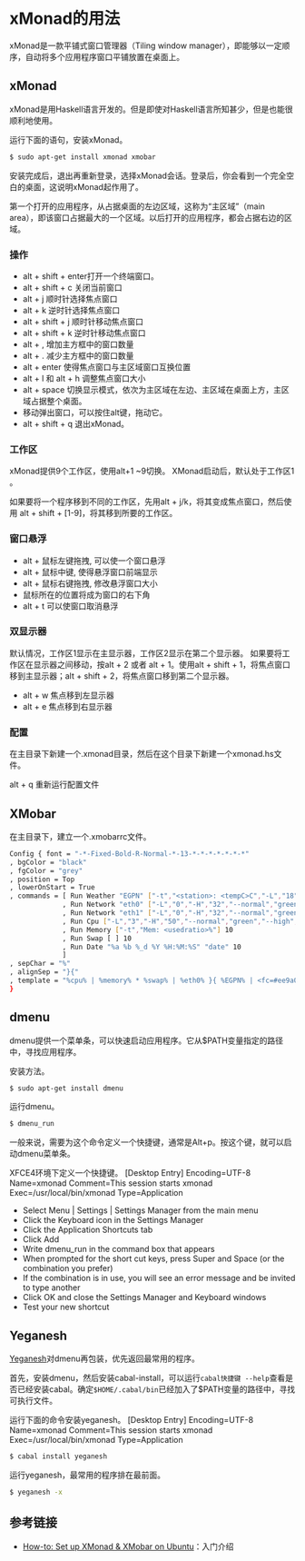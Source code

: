# xMonad的用法

xMonad是一款平铺式窗口管理器（Tiling window manager），即能够以一定顺序，自动将多个应用程序窗口平铺放置在桌面上。

## xMonad

xMonad是用Haskell语言开发的。但是即使对Haskell语言所知甚少，但是也能很顺利地使用。

运行下面的语句，安装xMonad。

```bash
$ sudo apt-get install xmonad xmobar
```

安装完成后，退出再重新登录，选择xMonad会话。登录后，你会看到一个完全空白的桌面，这说明xMonad起作用了。

第一个打开的应用程序，从占据桌面的左边区域，这称为“主区域”（main area），即该窗口占据最大的一个区域。以后打开的应用程序，都会占据右边的区域。
 
### 操作
 
- alt + shift + enter打开一个终端窗口。
- alt + shift + c 关闭当前窗口
- alt + j 顺时针选择焦点窗口
- alt + k 逆时针选择焦点窗口
- alt + shift + j 顺时针移动焦点窗口
- alt + shift + k 逆时针移动焦点窗口
- alt + , 增加主方框中的窗口数量
- alt + . 减少主方框中的窗口数量
- alt + enter 使得焦点窗口与主区域窗口互换位置
- alt + l 和 alt + h 调整焦点窗口大小
- alt + space 切换显示模式，依次为主区域在左边、主区域在桌面上方，主区域占据整个桌面。
- 移动弹出窗口，可以按住alt键，拖动它。
- alt + shift + q  退出xMonad。

### 工作区

xMonad提供9个工作区，使用alt+1 ~9切换。 XMonad启动后，默认处于工作区1  。

如果要将一个程序移到不同的工作区，先用alt + j/k，将其变成焦点窗口，然后使用 alt + shift + [1-9]，将其移到所要的工作区。

### 窗口悬浮

- alt + 鼠标左键拖拽, 可以使一个窗口悬浮
- alt + 鼠标中键, 使得悬浮窗口前端显示
- alt + 鼠标右键拖拽, 修改悬浮窗口大小
- 鼠标所在的位置将成为窗口的右下角
- alt + t 可以使窗口取消悬浮

### 双显示器

默认情况，工作区1显示在主显示器，工作区2显示在第二个显示器。 如果要将工作区在显示器之间移动，按alt + 2 或者 alt + 1。使用alt + shift + 1，将焦点窗口移到主显示器；alt + shift + 2，将焦点窗口移到第二个显示器。

- alt + w 焦点移到左显示器
- alt + e 焦点移到右显示器

### 配置

在主目录下新建一个.xmonad目录，然后在这个目录下新建一个xmonad.hs文件。

alt + q 重新运行配置文件

## XMobar

在主目录下，建立一个.xmobarrc文件。

```bash
Config { font = "-*-Fixed-Bold-R-Normal-*-13-*-*-*-*-*-*-*"
, bgColor = "black"
, fgColor = "grey"
, position = Top
, lowerOnStart = True
, commands = [ Run Weather "EGPN" ["-t","<station>: <tempC>C","-L","18","-H","25","--normal","green","--high","red","--low","lightblue"] 36000
             , Run Network "eth0" ["-L","0","-H","32","--normal","green","--high","red"] 10
             , Run Network "eth1" ["-L","0","-H","32","--normal","green","--high","red"] 10
             , Run Cpu ["-L","3","-H","50","--normal","green","--high","red"] 10
             , Run Memory ["-t","Mem: <usedratio>%"] 10
             , Run Swap [ ] 10
             , Run Date "%a %b %_d %Y %H:%M:%S" "date" 10
             ]
, sepChar = "%"
, alignSep = "}{"
, template = "%cpu% | %memory% * %swap% | %eth0% }{ %EGPN% | <fc=#ee9a00>%date%</fc>"
}
```

## dmenu

dmenu提供一个菜单条，可以快速启动应用程序。它从$PATH变量指定的路径中，寻找应用程序。

安装方法。

```bash
$ sudo apt-get install dmenu
```

运行dmenu。

```bash
$ dmenu_run
```

一般来说，需要为这个命令定义一个快捷键，通常是Alt+p。按这个键，就可以启动dmenu菜单条。

XFCE4环境下定义一个快捷键。   [Desktop Entry]
   Encoding=UTF-8
   Name=xmonad
   Comment=This session starts xmonad
   Exec=/usr/local/bin/xmonad
   Type=Application

- Select Menu | Settings | Settings Manager from the main menu
- Click the Keyboard icon in the Settings Manager
- Click the Application Shortcuts tab
- Click Add
- Write dmenu_run in the command box that appears
- When prompted for the short cut keys, press Super and Space (or the combination you prefer)
- If the combination is in use, you will see an error message and be invited to type another
- Click OK and close the Settings Manager and Keyboard windows
- Test your new shortcut

## Yeganesh

[Yeganesh](http://dmwit.com/yeganesh/)对dmenu再包装，优先返回最常用的程序。

首先，安装dmenu，然后安装cabal-install，可以运行`cabal快捷键 --help`查看是否已经安装cabal。确定`$HOME/.cabal/bin`已经加入了$PATH变量的路径中，寻找可执行文件。

运行下面的命令安装yeganesh。
   [Desktop Entry]
   Encoding=UTF-8
   Name=xmonad
   Comment=This session starts xmonad
   Exec=/usr/local/bin/xmonad
   Type=Application
```bash
$ cabal install yeganesh
``` 

运行yeganesh，最常用的程序排在最前面。

```bash
$ yeganesh -x 
```

## 参考链接

- [How-to: Set up XMonad & XMobar on Ubuntu](http://www.huntlycameron.co.uk/2010/11/how-to-set-up-xmonad-xmobar-ubuntu/)：入门介绍
